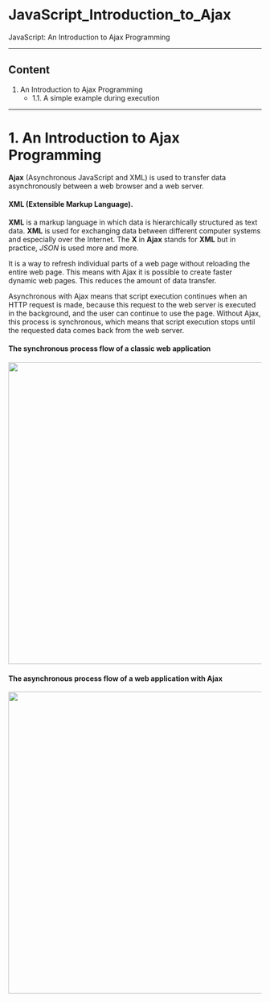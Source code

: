 # JavaScript_Introduction_to_Ajax

 JavaScript: An Introduction to Ajax Programming

----------------------------------------------------

## Content
 1. An Introduction to Ajax Programming
    - 1.1. A simple example during execution



---------------------------------------------------------

# 1. An Introduction to Ajax Programming
**Ajax** (Asynchronous JavaScript and XML) is used to transfer data asynchronously between a web browser and a web server.

#### XML (Extensible Markup Language).
**XML** is a markup language in which data is hierarchically structured as text data. **XML** is used for exchanging data between different computer systems and especially over the Internet. The **X** in **Ajax** stands for **XML** but in practice, *JSON* is used more and more.


It is a way to refresh individual parts of a web page without reloading the entire web page. This means with Ajax it is possible to create faster dynamic web pages. This reduces the amount of data transfer.

Asynchronous with Ajax means that script execution continues when an HTTP request is made, because this request to the web server is executed in the background, and the user can continue to use the page. Without Ajax, this process is synchronous, which means that script execution stops until the requested data comes back from the web server.


#### The synchronous process flow of a classic web application

 <img src="Images/synchron.png.png" width="600">
 

#### The asynchronous process flow of a web application with Ajax

 <img src="Images/asynchron.png.png.png" width="600">